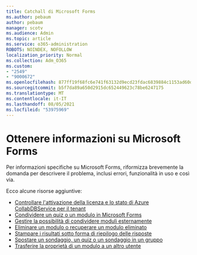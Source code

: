 ```yaml
---
title: Catchall di Microsoft Forms
ms.author: pebaum
author: pebaum
manager: scotv
ms.audience: Admin
ms.topic: article
ms.service: o365-administration
ROBOTS: NOINDEX, NOFOLLOW
localization_priority: Normal
ms.collection: Adm_O365
ms.custom:
- "2549"
- "9000672"
ms.openlocfilehash: 877ff19f68fc6e741f63132d9ecd23fdac6839884c1153ad60dd2ec6f0b6adc6
ms.sourcegitcommit: b5f7da89a650d2915dc652449623c78be6247175
ms.translationtype: MT
ms.contentlocale: it-IT
ms.lasthandoff: 08/05/2021
ms.locfileid: "53975969"
---
```

# <a name="get-information-about-microsoft-forms"></a>Ottenere informazioni su Microsoft Forms

Per informazioni specifiche su Microsoft Forms, riformizza brevemente la domanda per descrivere il problema, inclusi errori, funzionalità in uso e così via. 

Ecco alcune risorse aggiuntive:

- [Controllare l'attivazione della licenza e lo stato di Azure CollabDBService per il tenant](https://support.office.com/article/Turn-off-or-turn-on-Microsoft-Forms-8dcbf3ab-f2d6-459a-b8be-8d9892132a43)
- [Condividere un quiz o un modulo in Microsoft Forms](https://support.office.com/article/Share-a-form-to-collaborate-d5bb5cf0-8401-4c15-bb8c-8e108cd7e69b)
- [Gestire la possibilità di condividere moduli esternamente](https://support.office.com/article/set-up-microsoft-forms-cc52287a-4550-464d-9a1b-457bf9df2240?#PickTab=Configure)
- [Eliminare un modulo o recuperare un modulo eliminato](https://support.office.com/article/Delete-a-form-2207e468-ce1b-4c4a-a256-caf631d87af0)
- [Stampare i risultati sotto forma di riepilogo delle risposte](https://support.office.com/article/Print-a-form-22100b98-ba3c-41c1-9513-f76caca664fc)
- [Spostare un sondaggio, un quiz o un sondaggio in un gruppo](https://support.office.com/article/Transfer-ownership-of-a-form-921a6361-a4e5-44ea-bce9-c4ed63aa54b4)
- [Trasferire la proprietà di un modulo a un altro utente](https://support.office.com/article/Transfer-ownership-of-a-form-921a6361-a4e5-44ea-bce9-c4ed63aa54b4)
